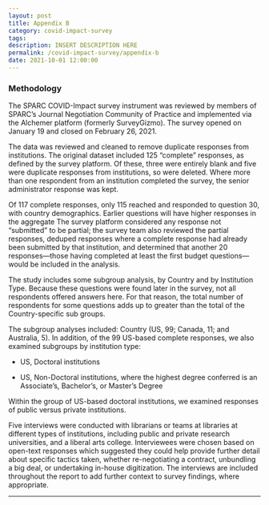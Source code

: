 ```yaml
---
layout: post
title: Appendix B
category: covid-impact-survey
tags:
description: INSERT DESCRIPTION HERE 
permalink: /covid-impact-survey/appendix-b
date: 2021-10-01 12:00:00
---
```


### Methodology
The SPARC COVID-Impact survey instrument was reviewed by members of SPARC’s Journal Negotiation Community of Practice and implemented via the Alchemer platform (formerly SurveyGizmo). The survey opened on January 19 and closed on February 26, 2021.

The data was reviewed and cleaned to remove duplicate responses from institutions. The original dataset included 125 “complete” responses, as defined by the survey platform. Of these, three were entirely blank and five were duplicate responses from institutions, so were deleted. Where more than one respondent from an institution completed the survey, the senior administrator response was kept.

Of 117 complete responses, only 115 reached and responded to question 30, with country demographics. Earlier questions will have higher responses in the aggregate The survey platform considered any response not “submitted” to be partial; the survey team also reviewed the partial responses, deduped responses where a complete response had already been submitted by that institution, and determined that another 20 responses—those having completed at least the first budget questions—would be included in the analysis. 

The study includes some subgroup analysis, by Country and by Institution Type. Because these questions were found later in the survey, not all respondents offered answers here. For that reason, the total number of respondents for some questions adds up to greater than the total of the Country-specific sub groups.

The subgroup analyses included: Country (US, 99; Canada, 11; and Australia, 5). In addition, of the 99 US-based complete responses, we also examined subgroups by institution type:
* US, Doctoral institutions

* US, Non-Doctoral institutions, where the highest degree conferred is an Associate’s, Bachelor’s, or Master’s Degree

Within the group of US-based doctoral institutions, we examined responses of public versus private institutions. 

Five interviews were conducted with librarians or teams at libraries at different types of institutions, including public and private research universities, and a liberal arts college. Interviewees were chosen based on open-text responses which suggested they could help provide further detail about specific tactics taken, whether re-negotiating a contract, unbundling a big deal, or undertaking in-house digitization. The interviews are included throughout the report to add further context to survey findings, where appropriate.


***
